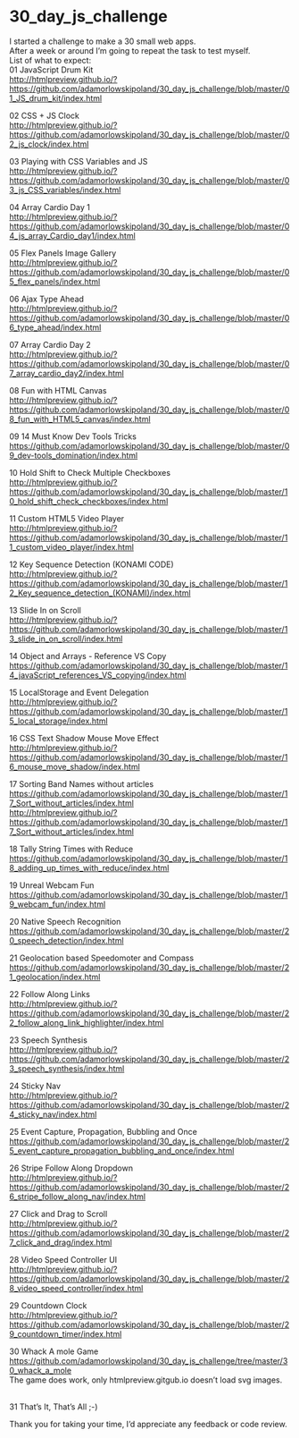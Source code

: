 # 30_day_js_challenge
I started a challenge to make a 30 small web apps. <br>
After a week or around I’m going to repeat the task to test myself. <br>
List of what to expect:<br>
01 JavaScript Drum Kit <br>
http://htmlpreview.github.io/?https://github.com/adamorlowskipoland/30_day_js_challenge/blob/master/01_JS_drum_kit/index.html  

02 CSS + JS Clock <br>
http://htmlpreview.github.io/?https://github.com/adamorlowskipoland/30_day_js_challenge/blob/master/02_js_clock/index.html  

03 Playing with CSS Variables and JS <br>
http://htmlpreview.github.io/?https://github.com/adamorlowskipoland/30_day_js_challenge/blob/master/03_js_CSS_variables/index.html  

04 Array Cardio Day 1 <br>
http://htmlpreview.github.io/?https://github.com/adamorlowskipoland/30_day_js_challenge/blob/master/04_js_array_Cardio_day1/index.html  

05 Flex Panels Image Gallery <br>
http://htmlpreview.github.io/?https://github.com/adamorlowskipoland/30_day_js_challenge/blob/master/05_flex_panels/index.html  

06 Ajax Type Ahead <br>
http://htmlpreview.github.io/?https://github.com/adamorlowskipoland/30_day_js_challenge/blob/master/06_type_ahead/index.html  

07 Array Cardio Day 2 <br>
http://htmlpreview.github.io/?https://github.com/adamorlowskipoland/30_day_js_challenge/blob/master/07_array_cardio_day2/index.html  

08 Fun with HTML Canvas <br>
http://htmlpreview.github.io/?https://github.com/adamorlowskipoland/30_day_js_challenge/blob/master/08_fun_with_HTML5_canvas/index.html  

09 14 Must Know Dev Tools Tricks <br>
https://github.com/adamorlowskipoland/30_day_js_challenge/blob/master/09_dev-tools_domination/index.html  

10 Hold Shift to Check Multiple Checkboxes <br>
http://htmlpreview.github.io/?https://github.com/adamorlowskipoland/30_day_js_challenge/blob/master/10_hold_shift_check_checkboxes/index.html  

11 Custom HTML5 Video Player <br>
http://htmlpreview.github.io/?https://github.com/adamorlowskipoland/30_day_js_challenge/blob/master/11_custom_video_player/index.html  

12 Key Sequence Detection (KONAMI CODE) <br>
http://htmlpreview.github.io/?https://github.com/adamorlowskipoland/30_day_js_challenge/blob/master/12_Key_sequence_detection_(KONAMI)/index.html  

13 Slide In on Scroll <br>
http://htmlpreview.github.io/?https://github.com/adamorlowskipoland/30_day_js_challenge/blob/master/13_slide_in_on_scroll/index.html  

14 Object and Arrays - Reference VS Copy <br>
https://github.com/adamorlowskipoland/30_day_js_challenge/blob/master/14_javaScript_references_VS_copying/index.html  

15 LocalStorage and Event Delegation <br>
http://htmlpreview.github.io/?https://github.com/adamorlowskipoland/30_day_js_challenge/blob/master/15_local_storage/index.html  

16 CSS Text Shadow Mouse Move Effect <br>
http://htmlpreview.github.io/?https://github.com/adamorlowskipoland/30_day_js_challenge/blob/master/16_mouse_move_shadow/index.html  

17 Sorting Band Names without articles <br>
https://github.com/adamorlowskipoland/30_day_js_challenge/blob/master/17_Sort_without_articles/index.html  
http://htmlpreview.github.io/?https://github.com/adamorlowskipoland/30_day_js_challenge/blob/master/17_Sort_without_articles/index.html  

18 Tally String Times with Reduce <br>
https://github.com/adamorlowskipoland/30_day_js_challenge/blob/master/18_adding_up_times_with_reduce/index.html  

19 Unreal Webcam Fun <br>
https://github.com/adamorlowskipoland/30_day_js_challenge/blob/master/19_webcam_fun/index.html  

20 Native Speech Recognition <br>
https://github.com/adamorlowskipoland/30_day_js_challenge/blob/master/20_speech_detection/index.html  

21 Geolocation based Speedomoter and Compass <br>
https://github.com/adamorlowskipoland/30_day_js_challenge/blob/master/21_geolocation/index.html  

22 Follow Along Links <br>
http://htmlpreview.github.io/?https://github.com/adamorlowskipoland/30_day_js_challenge/blob/master/22_follow_along_link_highlighter/index.html  

23 Speech Synthesis <br>
http://htmlpreview.github.io/?https://github.com/adamorlowskipoland/30_day_js_challenge/blob/master/23_speech_synthesis/index.html  

24 Sticky Nav <br>
http://htmlpreview.github.io/?https://github.com/adamorlowskipoland/30_day_js_challenge/blob/master/24_sticky_nav/index.html  

25 Event Capture, Propagation, Bubbling and Once <br>
https://github.com/adamorlowskipoland/30_day_js_challenge/blob/master/25_event_capture_propagation_bubbling_and_once/index.html  

26 Stripe Follow Along Dropdown <br>
http://htmlpreview.github.io/?https://github.com/adamorlowskipoland/30_day_js_challenge/blob/master/26_stripe_follow_along_nav/index.html  

27 Click and Drag to Scroll <br>
http://htmlpreview.github.io/?https://github.com/adamorlowskipoland/30_day_js_challenge/blob/master/27_click_and_drag/index.html  

28 Video Speed Controller UI <br>
http://htmlpreview.github.io/?https://github.com/adamorlowskipoland/30_day_js_challenge/blob/master/28_video_speed_controller/index.html  

29 Countdown Clock <br>
http://htmlpreview.github.io/?https://github.com/adamorlowskipoland/30_day_js_challenge/blob/master/29_countdown_timer/index.html  

30 Whack A mole Game <br>
https://github.com/adamorlowskipoland/30_day_js_challenge/tree/master/30_whack_a_mole  
The game does work, only htmlpreview.gitgub.io doesn’t load svg images.  

<br>
31 That’s It, That’s All ;-) <br>

Thank you for taking your time, I’d appreciate any feedback or code review.
